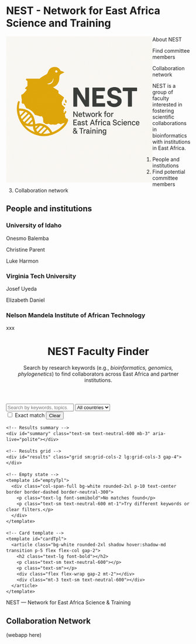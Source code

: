 
# NEST - Network for East Africa Science and Training
<img style="float: left;" src="images/nest_logo2.png" alt="NEST" width="400"/>

About NEST

Find committee members

Collaboration network



NEST is a group of faculty interested in fostering scientific collaborations in bioinformatics with institutions in East Africa.

1. People and institutions
2. Find potential committee members
3. Collaboration network

## People and institutions

### University of Idaho

Onesmo Balemba

Christine Parent

Luke Harmon

### Virginia Tech University

Josef Uyeda

Elizabeth Daniel

### Nelson Mandela Institute of African Technology

xxx


<html lang="en">
<head>
  <meta charset="utf-8" />
  <meta name="viewport" content="width=device-width, initial-scale=1" />
  <title>NEST Faculty Finder</title>
  <!-- Tailwind (CDN) -->
  <script src="https://cdn.tailwindcss.com"></script>
  <!-- Fuse.js for fuzzy search -->
  <script src="https://cdn.jsdelivr.net/npm/fuse.js@6.6.2"></script>
</head>
<body class="bg-neutral-50 text-neutral-900">
  <header class="max-w-5xl mx-auto px-4 py-8">
    <h1 class="text-3xl font-extrabold tracking-tight">NEST Faculty Finder</h1>
    <p class="text-sm text-neutral-600 mt-1">
      Search by research keywords (e.g., <em>bioinformatics, genomics, phylogenetics</em>) to find collaborators across East Africa and partner institutions.
    </p>
  </header>

  <main class="max-w-5xl mx-auto px-4 pb-16">
    <!-- Search + filters -->
    <div class="bg-white rounded-2xl shadow p-4 mb-6">
      <div class="flex flex-col gap-3 md:flex-row md:items-center">
        <input id="q" type="search" inputmode="search" placeholder="Search by keywords, topics, institution, country, name…"
               class="w-full border border-neutral-300 rounded-xl px-4 py-3 focus:outline-none focus:ring-2 focus:ring-emerald-500"
               aria-label="Keyword search" />
        <select id="countryFilter" class="border border-neutral-300 rounded-xl px-3 py-3 focus:outline-none focus:ring-2 focus:ring-emerald-500 w-full md:w-64" aria-label="Country filter">
          <option value="">All countries</option>
        </select>
      </div>
      <div class="flex items-center gap-3 mt-3">
        <label class="inline-flex items-center gap-2 text-sm">
          <input id="exactMatch" type="checkbox" class="w-4 h-4 rounded border-neutral-300">
          Exact match
        </label>
        <button id="clearBtn" class="ml-auto text-sm underline underline-offset-4">Clear</button>
      </div>
    </div>

    <!-- Results summary -->
    <div id="summary" class="text-sm text-neutral-600 mb-3" aria-live="polite"></div>

    <!-- Results grid -->
    <div id="results" class="grid sm:grid-cols-2 lg:grid-cols-3 gap-4"></div>

    <!-- Empty state -->
    <template id="emptyTpl">
      <div class="col-span-full bg-white rounded-2xl p-10 text-center border border-dashed border-neutral-300">
        <p class="text-lg font-semibold">No matches found</p>
        <p class="text-sm text-neutral-600 mt-1">Try different keywords or clear filters.</p>
      </div>
    </template>

    <!-- Card template -->
    <template id="cardTpl">
      <article class="bg-white rounded-2xl shadow hover:shadow-md transition p-5 flex flex-col gap-2">
        <h2 class="text-lg font-bold"></h2>
        <p class="text-sm text-neutral-600"></p>
        <p class="text-sm"></p>
        <div class="flex flex-wrap gap-2 mt-2"></div>
        <div class="mt-3 text-sm text-neutral-600"></div>
      </article>
    </template>
  </main>

  <footer class="max-w-5xl mx-auto px-4 pb-10 text-xs text-neutral-500">
    NEST — Network for East Africa Science &amp; Training
  </footer>

  <script>
    // Configuration for Fuse.js: weights reflect how we want to score matches.
    const fuseOptionsBase = {
      includeScore: true,
      threshold: 0.35,     // lower = stricter
      ignoreLocation: true,
      minMatchCharLength: 2,
      keys: [
        { name: 'name', weight: 0.3 },
        { name: 'institution', weight: 0.2 },
        { name: 'country', weight: 0.2 },
        { name: 'topics', weight: 0.3 },
        { name: 'keywords', weight: 0.5 } // arrays are supported
      ]
    };

    const el = {
      q: document.getElementById('q'),
      results: document.getElementById('results'),
      summary: document.getElementById('summary'),
      countryFilter: document.getElementById('countryFilter'),
      exactMatch: document.getElementById('exactMatch'),
      cardTpl: document.getElementById('cardTpl'),
      emptyTpl: document.getElementById('emptyTpl'),
      clearBtn: document.getElementById('clearBtn')
    };

    let faculty = [];
    let fuse;

    async function loadData() {
      const res = await fetch('faculty.json', { cache: 'no-cache' });
      faculty = await res.json();

      // Populate country filter (unique, sorted)
      const countries = Array.from(new Set(faculty.map(f => (f.country || '').trim()).filter(Boolean))).sort();
      for (const c of countries) {
        const opt = document.createElement('option');
        opt.value = c;
        opt.textContent = c;
        el.countryFilter.appendChild(opt);
      }

      initFuse();
      render();
    }

    function initFuse() {
      const opts = { ...fuseOptionsBase };
      // Exact match toggle: make it stricter by lowering threshold and using extended search
      if (el.exactMatch.checked && el.q.value.trim()) {
        opts.threshold = 0.2;
        fuse = new Fuse(faculty, opts);
      } else {
        fuse = new Fuse(faculty, opts);
      }
    }

    function queryData() {
      let data = faculty.slice();
      const q = el.q.value.trim();
      const country = el.countryFilter.value;

      if (q) {
        // For "exact match", try Fuse extended search with "=" per token
        if (el.exactMatch.checked) {
          const tokens = q.split(/\s+/).map(tok => `="${tok}"`);
          const pattern = tokens.join(' ');
          data = fuse.search(pattern).map(r => r.item);
        } else {
          data = fuse.search(q).map(r => r.item);
        }
      }

      if (country) {
        data = data.filter(d => (d.country || '').toLowerCase() === country.toLowerCase());
      }

      return data;
    }

    function render() {
      const data = queryData();
      el.results.innerHTML = '';

      if (data.length === 0) {
        el.summary.textContent = '0 results';
        el.results.appendChild(el.emptyTpl.content.cloneNode(true));
        return;
      }

      el.summary.textContent = `${data.length} ${data.length === 1 ? 'result' : 'results'}`;

      for (const f of data) {
        const card = el.cardTpl.content.cloneNode(true);
        const [h2, metaP, topicsP, chipsDiv, contactDiv] = card.querySelectorAll('h2, p, div');

        h2.textContent = f.name || 'Unknown';
        metaP.textContent = [f.institution, f.country].filter(Boolean).join(' — ');
        topicsP.textContent = f.topics || '';

        // keyword chips
        chipsDiv.setAttribute('aria-label', 'Keywords');
        (f.keywords || []).forEach(k => {
          const span = document.createElement('span');
          span.className = 'text-xs bg-emerald-50 border border-emerald-200 text-emerald-700 px-2 py-1 rounded-full';
          span.textContent = k;
          chipsDiv.appendChild(span);
        });

        // contact / links
        const bits = [];
        if (f.email) bits.push(`<a class="underline" href="mailto:${f.email}">${f.email}</a>`);
        if (f.website) bits.push(`<a class="underline" href="${f.website}" target="_blank" rel="noopener">Website</a>`);
        contactDiv.innerHTML = bits.join(' · ');

        el.results.appendChild(card);
      }
    }

    // Events
    el.q.addEventListener('input', () => render());
    el.countryFilter.addEventListener('change', () => render());
    el.exactMatch.addEventListener('change', () => { initFuse(); render(); });
    el.clearBtn.addEventListener('click', () => {
      el.q.value = '';
      el.countryFilter.value = '';
      el.exactMatch.checked = false;
      initFuse();
      render();
      el.q.focus();
    });

    loadData().catch(err => {
      el.summary.textContent = 'Error loading data.';
      console.error(err);
    });
  </script>
</body>
</html>

## Collaboration Network

(webapp here)
